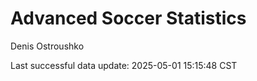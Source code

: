 # Advanced Soccer Statistics
Denis Ostroushko

<!-- gfm -->

Last successful data update: 2025-05-01 15:15:48 CST
